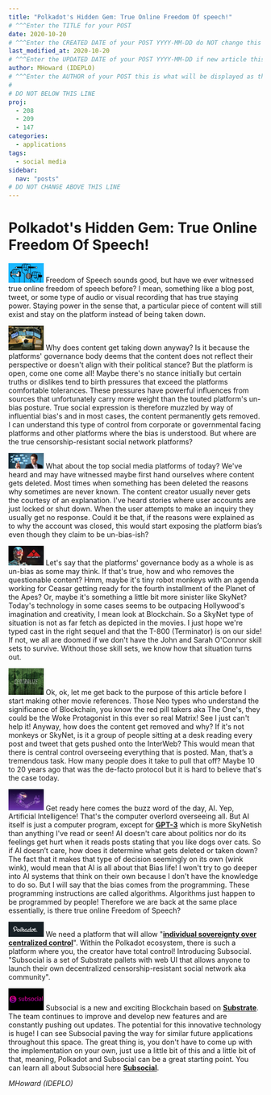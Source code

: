 ```yaml
---
title: "Polkadot's Hidden Gem: True Online Freedom Of speech!"
# ^^^Enter the TITLE for your POST 
date: 2020-10-20
# ^^^Enter the CREATED DATE of your POST YYYY-MM-DD do NOT change this if your updating a article.  Please update the last modified date below.
last_modified_at: 2020-10-20
# ^^^Enter the UPDATED DATE of your POST YYYY-MM-DD if new article this will be the same as created date 
author: MHoward (IDEPLO)
# ^^^Enter the AUTHOR of your POST this is what will be displayed as the author 
#
# DO NOT BELOW THIS LINE
proj: 
  - 208
  - 209
  - 147
categories:
  - applications
tags:
  - social media
sidebar:
  nav: "posts"
# DO NOT CHANGE ABOVE THIS LINE
---
```

# Polkadot's Hidden Gem: True Online Freedom Of Speech!

<img src="https://github.com/ideplo/polkadotspace/blob/master/images/freedom_of_the_press.png?raw=true" alt="Freedom" width="70px" />  Freedom of Speech sounds good, but have we ever witnessed true online freedom of speech before? I mean, something like a blog post, tweet, or some type of audio or visual recording that has true staying power. Staying power in the sense that, a particular piece of content will still exist and stay on the platform instead of being taken down. 

<img src="https://github.com/ideplo/polkadotspace/blob/master/images/Control.jpg?raw=true" alt="Control" width="70px" />  Why does content get taking down anyway? Is it because the platforms' governance body deems that the content does not reflect their perspective or doesn't align with their political stance? But the platform is open, come one come all! Maybe there's no stance initially but certain truths or dislikes tend to birth pressures that exceed the platforms comfortable tolerances. These pressures have powerful influences from sources that unfortunately carry more weight than the touted platform's un-bias posture. True social expression is therefore muzzled by way of influential bias's and in most cases, the content permanently gets removed. I can understand this type of control from corporate or governmental facing platforms and other platforms where the bias is understood. But where are the true censorship-resistant social network platforms?

<img src="https://github.com/ideplo/polkadotspace/blob/master/images/SocialMedia.png?raw=true" alt="Social Media" width="70px" />  What about the top social media platforms of today? We've heard and may have witnessed maybe first hand ourselves where content gets deleted. Most times when something has been deleted the reasons why sometimes are never known. The content creator usually never gets the courtesy of an explanation. I've heard stories where user accounts are just locked or shut down. When the user attempts to make an inquiry they usually get no response. Could it be that, if the reasons were explained as to why the account was closed, this would start exposing the platform bias’s even though they claim to be un-bias-ish?

<img src="https://github.com/ideplo/polkadotspace/blob/master/images/Skynet.jpg?raw=true" alt="SkyNet" width="70px" />  Let's say that the platforms' governance body as a whole is as un-bias as some may think. If that's true, how and who removes the questionable content? Hmm, maybe it's tiny robot monkeys with an agenda working for Ceasar getting ready for the fourth installment of the Planet of the Apes? Or, maybe it's something a little bit more sinister like SkyNet? Today's technology in some cases seems to be outpacing Hollywood's imagination and creativity, I mean look at Blockchain. So a SkyNet type of situation is not as far fetch as depicted in the movies. I just hope we're typed cast in the right sequel and that the T-800 (Terminator) is on our side! If not, we all are doomed if we don't have the John and Sarah O'Connor skill sets to survive. Without those skill sets, we know how that situation turns out. 

<img src="https://github.com/ideplo/polkadotspace/blob/master/images/Centralize_Fade.jpg?raw=true" alt="Control" width="70px" />  Ok, ok, let me get back to the purpose of this article before I start making other movie references. Those Neo types who understand the significance of Blockchain, you know the red pill takers aka The One's, they could be the Woke Protagonist in this ever so real Matrix! See I just can't help it! Anyway, how does the content get removed and why? If it's not monkeys or SkyNet, is it a group of people sitting at a desk reading every post and tweet that gets pushed onto the InterWeb? This would mean that there is central control overseeing everything that is posted. Man, that’s a tremendous task. How many people does it take to pull that off? Maybe 10 to 20 years ago that was the de-facto protocol but it is hard to believe that's the case today.

<img src="https://github.com/ideplo/polkadotspace/blob/master/images/AI.png?raw=true" alt="AI" width="70px" />  Get ready here comes the buzz word of the day, AI. Yep, Artificial Intelligence! That's the computer overlord overseeing all. But AI itself is just a computer program, except for **[GPT-3](https://openai.com/blog/openai-licenses-gpt-3-technology-to-microsoft/)** which is more SkyNetish than anything I've read or seen! AI doesn't care about politics nor do its feelings get hurt when it reads posts stating that you like dogs over cats.  So if AI doesn’t care, how does it determine what gets deleted or taken down? The fact that it makes that type of decision seemingly on its own (wink wink), would mean that AI is all about that Bias life! I won't try to go deeper into AI systems that think on their own because I don't have the knowledge to do so. But I will say that the bias comes from the programming. These programming instructions are called algorithms. Algorithms just happen to be programmed by people! Therefore we are back at the same place essentially, is there true online Freedom of Speech? 

<img src="https://github.com/ideplo/polkadotspace/blob/master/images/Polkadot_dark.png?raw=true" alt="Polkadot" width="70px" />  We need a platform that will allow "**[individual sovereignty over centralized control](https://polkadot.network/Polkadot-lightpaper.pdf)**". Within the Polkadot ecosystem, there is such a platform where you, the creator have total control! Introducing Subsocial. "Subsocial is a set of Substrate pallets with web UI that allows anyone to launch their own decentralized censorship-resistant social network aka community".

<img src="https://github.com/ideplo/polkadotspace/blob/master/images/SubSocialBlack.png?raw=true" alt="Subsocial" width="70px" />  Subsocial is a new and exciting Blockchain based on **[Substrate](https://www.parity.io/substrate/)**. The team continues to improve and develop new features and are constantly pushing out updates. The potential for this innovative technology is huge! I can see Subsocial paving the way for similar future applications throughout this space. The great thing is, you don't have to come up with the implementation on your own, just use a little bit of this and a little bit of that, meaning, Polkadot and Subsocial can be a great starting point. You can learn all about Subsocial here **[Subsocial](https://subsocial.network/)**.

*MHoward (IDEPLO)*
